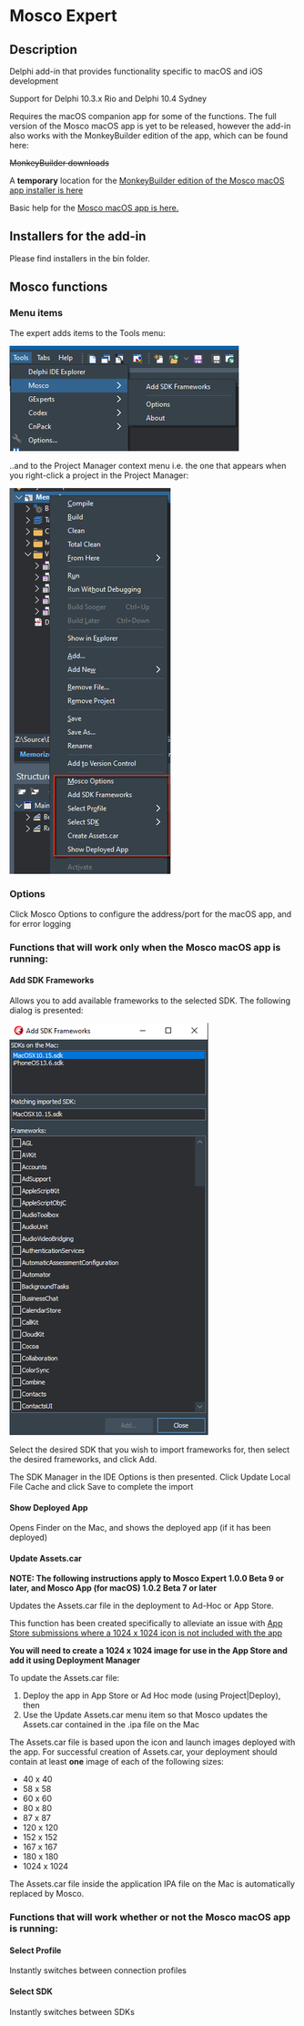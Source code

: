 # Mosco Expert

## Description

Delphi add-in that provides functionality specific to macOS and iOS development

Support for Delphi 10.3.x Rio and Delphi 10.4 Sydney

Requires the macOS companion app for some of the functions. The full version of the Mosco macOS app is yet to be released, however the add-in also works with the MonkeyBuilder edition of the app, which can be found here:

~~MonkeyBuilder downloads~~

A **temporary** location for the [MonkeyBuilder edition of the Mosco macOS app installer is here](https://github.com/DelphiWorlds/MoscoExpert/blob/master/Bin/MoscoMBEdition.1.0.2.Beta7.pkg)

Basic help for the [Mosco macOS app is here.](MoscoMBApp.md)


## Installers for the add-in

Please find installers in the bin folder. 


## Mosco functions

### Menu items

The expert adds items to the Tools menu:

![Tools Menu](./Screenshots/ToolsMenu.png)

..and to the Project Manager context menu i.e. the one that appears when you right-click a project in the Project Manager:

![Project Manager Menu](./Screenshots/PMMenu.png)


### Options

Click Mosco Options to configure the address/port for the macOS app, and for error logging

### Functions that will work only when the Mosco macOS app is running:

#### Add SDK Frameworks

Allows you to add available frameworks to the selected SDK. The following dialog is presented:

![Add SDK Frameworks](./Screenshots/AddFwks.png)

Select the desired SDK that you wish to import frameworks for, then select the desired frameworks, and click Add. 

The SDK Manager in the IDE Options is then presented. Click Update Local File Cache and click Save to complete the import

#### Show Deployed App

Opens Finder on the Mac, and shows the deployed app (if it has been deployed)

#### Update Assets.car

**NOTE: The following instructions apply to Mosco Expert 1.0.0 Beta 9 or later, and Mosco App (for macOS) 1.0.2 Beta 7 or later**

Updates the Assets.car file in the deployment to Ad-Hoc or App Store.

This function has been created specifically to alleviate an issue with [App Store submissions where a 1024 x 1024 icon is not included with the app](https://quality.embarcadero.com/browse/RSP-29692)

**You will need to create a 1024 x 1024 image for use in the App Store and add it using Deployment Manager**

To update the Assets.car file:

1. Deploy the app in App Store or Ad Hoc mode (using Project|Deploy), then
2. Use the Update Assets.car menu item so that Mosco updates the Assets.car contained in the .ipa file on the Mac 

The Assets.car file is based upon the icon and launch images deployed with the app. For successful creation of Assets.car, your deployment should contain at least **one** image of each of the following sizes:

* 40 x 40
* 58 x 58
* 60 x 60
* 80 x 80
* 87 x 87
* 120 x 120
* 152 x 152
* 167 x 167
* 180 x 180
* 1024 x 1024

The Assets.car file inside the application IPA file on the Mac is automatically replaced by Mosco.


### Functions that will work whether or not the Mosco macOS app is running:

#### Select Profile 

Instantly switches between connection profiles

#### Select SDK 

Instantly switches between SDKs









